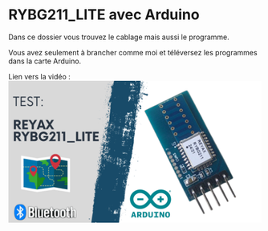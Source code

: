 # RYBG211_LITE avec Arduino
Dans ce dossier vous trouvez le cablage mais aussi le programme.

Vous avez seulement à brancher comme moi et téléversez les programmes dans la carte Arduino.

Lien vers la vidéo : 
![alt text](https://github.com/electrocodeur/rybg211_lite/blob/main/miniature.png)
